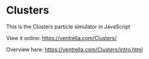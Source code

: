 # Clusters
This is the Clusters particle simulator in JavaScript

View it online: 
https://ventrella.com/Clusters/

Overview here:
https://ventrella.com/Clusters/intro.html
